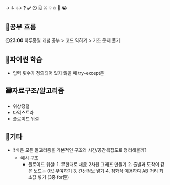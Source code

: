→ ↓ ↔ ❓ ✔️ ⏲️ 🗓️ ⚔️ 💡 🔥 🎵 😭

## 🧠공부 흐름
⏲️**23:00** 하루종일 개념 공부 > 코드 익히기 > 기초 문제 풀기

## 🐍파이썬 학습
- 입력 횟수가 정의되어 있지 않을 때 try-except문

## 🗃️자료구조/알고리즘
- 위상정렬
- 다익스트라
- 플로이드 워셜

## 📌기타
- ❓배운 모든 알고리즘을 기본적인 구조와 시간/공간복잡도로 정리해볼까?
    - 예시 구조
        - 플로이드 워셜: 1. 무한대로 채운 2차원 그래프 만들기 2. 출발과 도착이 같은 노드는 0값 부여하기 3. 간선정보 넣기 4. 점화식 이용하여 AB 거리 최소값 넣기 (3중 for문)


